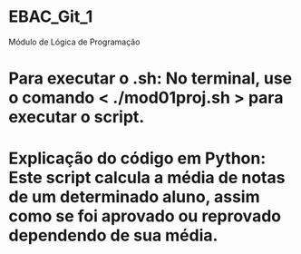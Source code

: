 # EBAC_Git_1
 Módulo de Lógica de Programação
# Para executar o .sh: No terminal, use o comando < ./mod01proj.sh > para executar o script.
# Explicação do código em Python: Este script calcula a média de notas de um determinado aluno, assim como se foi aprovado ou reprovado dependendo de sua média.
